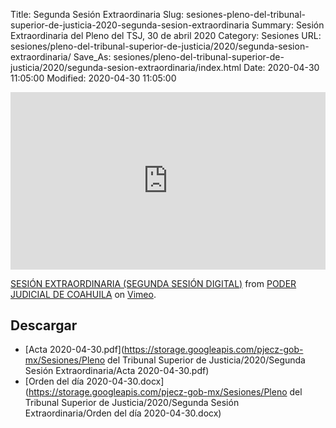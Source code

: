 Title: Segunda Sesión Extraordinaria
Slug: sesiones-pleno-del-tribunal-superior-de-justicia-2020-segunda-sesion-extraordinaria
Summary: Sesión Extraordinaria del Pleno del TSJ, 30 de abril 2020
Category: Sesiones
URL: sesiones/pleno-del-tribunal-superior-de-justicia/2020/segunda-sesion-extraordinaria/
Save_As: sesiones/pleno-del-tribunal-superior-de-justicia/2020/segunda-sesion-extraordinaria/index.html
Date: 2020-04-30 11:05:00
Modified: 2020-04-30 11:05:00


<div style="padding:56.25% 0 0 0;position:relative;"><iframe src="https://player.vimeo.com/video/413403112" style="position:absolute;top:0;left:0;width:100%;height:100%;" frameborder="0" allow="autoplay; fullscreen" allowfullscreen></iframe></div><script src="https://player.vimeo.com/api/player.js"></script>
<p><a href="https://vimeo.com/413403112">SESI&Oacute;N EXTRAORDINARIA (SEGUNDA SESI&Oacute;N DIGITAL)</a> from <a href="https://vimeo.com/user103229504">PODER JUDICIAL DE COAHUILA</a> on <a href="https://vimeo.com">Vimeo</a>.</p>



## Descargar


* [Acta 2020-04-30.pdf](https://storage.googleapis.com/pjecz-gob-mx/Sesiones/Pleno del Tribunal Superior de Justicia/2020/Segunda Sesión Extraordinaria/Acta 2020-04-30.pdf)
* [Orden del día 2020-04-30.docx](https://storage.googleapis.com/pjecz-gob-mx/Sesiones/Pleno del Tribunal Superior de Justicia/2020/Segunda Sesión Extraordinaria/Orden del día 2020-04-30.docx)


